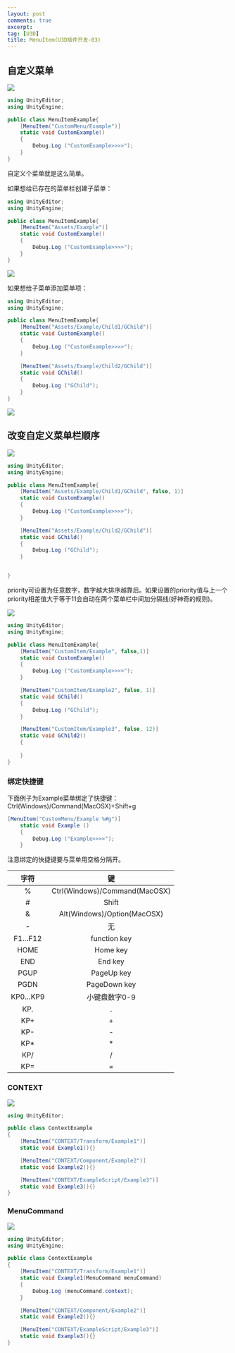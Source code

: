 ```yaml
---
layout: post
comments: true
excerpt:
tag: [U3D]
title: MenuItem(U3D插件开发-03)
---
```


## 自定义菜单

![](../images/customMenu.png)

```c#
using UnityEditor;
using UnityEngine;

public class MenuItemExample{
	[MenuItem("CustomMenu/Example")]
	static void CustomExample()
	{
		Debug.Log ("CustomExample>>>>");
	}
}
```

自定义个菜单就是这么简单。

如果想给已存在的菜单栏创建子菜单：

```c#
using UnityEditor;
using UnityEngine;

public class MenuItemExample{
	[MenuItem("Assets/Example")]
	static void CustomExample()
	{
		Debug.Log ("CustomExample>>>>");
	}
}
```

![](../images/assetMenuExample.png)

如果想给子菜单添加菜单项：

```c#
using UnityEditor;
using UnityEngine;

public class MenuItemExample{
	[MenuItem("Assets/Example/Child1/GChild")]
	static void CustomExample()
	{
		Debug.Log ("CustomExample>>>>");
	}

	[MenuItem("Assets/Example/Child2/GChild")]
	static void GChild()
	{
		Debug.Log ("GChild");
	}
}
```

![](../images/gchild.png)

## 改变自定义菜单栏顺序

![](../images/custMenu.png)

```c#
using UnityEditor;
using UnityEngine;

public class MenuItemExample{
	[MenuItem("Assets/Example/Child1/GChild", false, 1)]
	static void CustomExample()
	{
		Debug.Log ("CustomExample>>>>");
	}

	[MenuItem("Assets/Example/Child2/GChild")]
	static void GChild()
	{
		Debug.Log ("GChild");
	}


}
```

priority可设置为任意数字，数字越大排序越靠后。如果设置的priority值与上一个priority相差值大于等于11会自动在两个菜单栏中间加分隔线(好神奇的规则)。

![](../images/priority.png)

```c#
using UnityEditor;
using UnityEngine;

public class MenuItemExample{
	[MenuItem("CustomItem/Example", false,1)]
	static void CustomExample()
	{
		Debug.Log ("CustomExample>>>>");
	}

	[MenuItem("CustomItem/Example2", false, 1)]
	static void GChild()
	{
		Debug.Log ("GChild");
	}

	[MenuItem("CustomItem/Example3", false, 12)]
	static void GChild2()
	{
		
	}
}
```

### 绑定快捷键

下面例子为Example菜单绑定了快捷键：Ctrl(Windows)/Command(MacOSX)+Shift+g

```c#
[MenuItem("CustomMenu/Example %#g")]
    static void Example ()
    {
        Debug.Log ("Example>>>>");
    }
```

注意绑定的快捷键要与菜单用空格分隔开。

|   字符    |               键               |
| :-----: | :---------------------------: |
|    %    | Ctrl(Windows)/Command(MacOSX) |
|    #    |             Shift             |
|    &    |  Alt(Windows)/Option(MacOSX)  |
|    -    |               无               |
| F1…F12  |         function key          |
|  HOME   |           Home key            |
|   END   |            End key            |
|  PGUP   |          PageUp key           |
|  PGDN   |         PageDown key          |
| KP0…KP9 |           小键盘数字0-9            |
|   KP.   |               .               |
|   KP+   |               +               |
|   KP-   |               -               |
|   KP*   |               *               |
|   KP/   |               /               |
|   KP=   |               =               |

### CONTEXT

![](../images/ContextExample.png)

```c#
using UnityEditor;

public class ContextExample
{
	[MenuItem("CONTEXT/Transform/Example1")]
	static void Example1(){}

	[MenuItem("CONTEXT/Component/Example2")]
	static void Example2(){}

	[MenuItem("CONTEXT/ExampleScript/Example3")]
	static void Example3(){}
}
```

### MenuCommand

![](../images/menuCommand.png)

```c#
using UnityEditor;
using UnityEngine;

public class ContextExample
{
	[MenuItem("CONTEXT/Transform/Example1")]
	static void Example1(MenuCommand menuCommand)
	{
		Debug.Log (menuCommand.context);
	}

	[MenuItem("CONTEXT/Component/Example2")]
	static void Example2(){}

	[MenuItem("CONTEXT/ExampleScript/Example3")]
	static void Example3(){}
}
```

